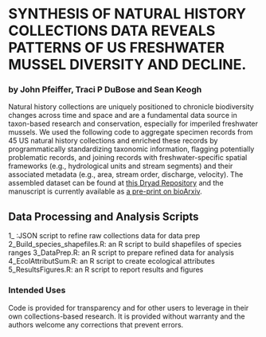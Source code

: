 # SYNTHESIS OF NATURAL HISTORY COLLECTIONS DATA REVEALS PATTERNS OF US FRESHWATER MUSSEL DIVERSITY AND DECLINE.
### by John Pfeiffer, Traci P DuBose and Sean Keogh
Natural history collections are uniquely positioned to chronicle biodiversity changes across time and space and are a fundamental data source in taxon-based research and conservation, especially for imperiled freshwater mussels. We used the following code to aggregate specimen records from 45 US natural history collections and enriched these records by programmatically standardizing taxonomic information, flagging potentially problematic records, and joining records with freshwater-specific spatial frameworks (e.g., hydrological units and stream segments) and their associated metadata (e.g., area, stream order, discharge,
velocity). The assembled dataset can be found at [this Dryad Repository](https://datadryad.org/stash/dataset/doi:10.5061/dryad.c2fqz61cg) and the manuscript is currently available as [a pre-print on bioArxiv](https://www.biorxiv.org/content/10.1101/2022.09.22.509037v1).

## Data Processing and Analysis Scripts
1_ :JSON script to refine raw collections data for data prep
2_Build_species_shapefiles.R: an R script to build shapefiles of species ranges
3_DataPrep.R: an R script to prepare refined data for analysis  
4_EcolAttributSum.R: an R script to create ecological attributes  
5_ResultsFigures.R: an R script to report results and figures  

### Intended Uses
Code is provided for transparency and for other users to leverage in their own collections-based research. It is provided without warranty and the authors welcome any corrections that prevent errors.
